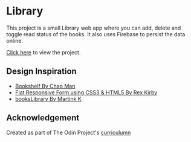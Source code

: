 # Library

This project is a small Library web app where you can add, delete and toggle read status of the books. It also uses Firebase to persist the data online.

[Click here](https://joedravarol.github.io/library/) to view the project.

## Design Inspiration

* [Bookshelf By Chao Man](https://codepen.io/Chao-Man/pen/eDoyG)
* [Flat Responsive Form using CSS3 & HTML5 By Rex Kirby](https://codepen.io/rexkirby/pen/Fdnlz)
* [booksLibrary By Martink K](https://martink-rsa.github.io/booksLibrary/index.html)

## Acknowledgement

Created as part of The Odin Project's [curriculumn](https://www.theodinproject.com/courses/javascript/lessons/library?ref=lnav)